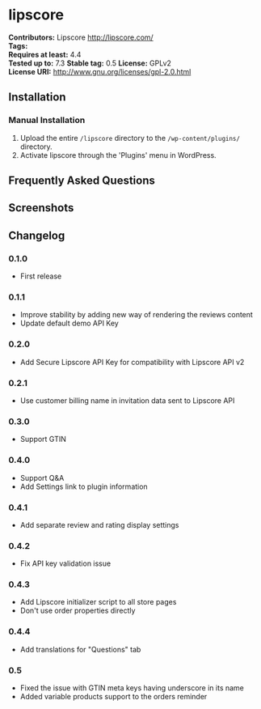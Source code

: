 # lipscore #
**Contributors:**      Lipscore http://lipscore.com/  
**Tags:**  
**Requires at least:** 4.4  
**Tested up to:**      7.3
**Stable tag:**        0.5
**License:**           GPLv2  
**License URI:**       http://www.gnu.org/licenses/gpl-2.0.html  

## Installation ##

### Manual Installation ###

1. Upload the entire `/lipscore` directory to the `/wp-content/plugins/` directory.
2. Activate lipscore through the 'Plugins' menu in WordPress.

## Frequently Asked Questions ##

## Screenshots ##

## Changelog ##

### 0.1.0 ###
* First release

### 0.1.1 ###
* Improve stability by adding new way of rendering the reviews content
* Update default demo API Key

### 0.2.0 ###
* Add Secure Lipscore API Key for compatibility with Lipscore API v2

### 0.2.1 ###
* Use customer billing name in invitation data sent to Lipscore API

### 0.3.0 ###
* Support GTIN

### 0.4.0 ###
* Support Q&A
* Add Settings link to plugin information

### 0.4.1 ###
* Add separate review and rating display settings

### 0.4.2 ###
* Fix API key validation issue

### 0.4.3 ###
* Add Lipscore initializer script to all store pages
* Don't use order properties directly

### 0.4.4 ###
* Add translations for "Questions" tab

### 0.5 ###
* Fixed the issue with GTIN meta keys having underscore in its name
* Added variable products support to the orders reminder
